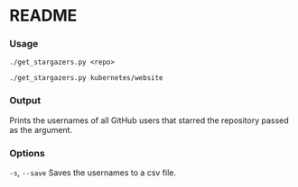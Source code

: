 # README

### Usage
```
./get_stargazers.py <repo>
```
```
./get_stargazers.py kubernetes/website
```

### Output
Prints the usernames of all GitHub users that starred the repository passed as the argument.

### Options
`-s`, `--save`
Saves the usernames to a csv file.

